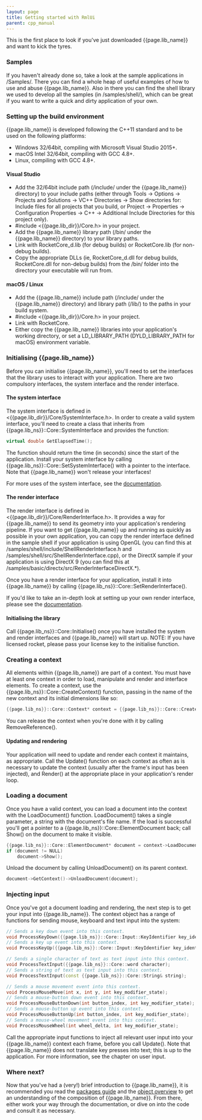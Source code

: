 ```yaml
---
layout: page
title: Getting started with RmlUi
parent: cpp_manual
---
```


This is the first place to look if you've just downloaded {{page.lib_name}} and want to kick the tyres.

### Samples

If you haven't already done so, take a look at the sample applications in /Samples/. There you can find a whole heap of useful examples of how to use and abuse {{page.lib_name}}. Also in there you can find the shell library we used to develop all the samples (in /samples/shell/), which can be great if you want to write a quick and dirty application of your own.

### Setting up the build environment

{{page.lib_name}} is developed following the C++11 standard and to be used on the following platforms:

* Windows 32/64bit, compiling with Microsoft Visual Studio 2015+.
* macOS Intel 32/64bit, compiling with GCC 4.8+.
* Linux, compiling with GCC 4.8+. 

#### Visual Studio

* Add the 32/64bit include path (/include/ under the {{page.lib_name}} directory) to your include paths (either through Tools -> Options -> Projects and Solutions -> VC++ Directories -> Show directories for: Include files for all projects that you build, or Project -> Properties -> Configuration Properties -> C++ -> Additional Include Directories for this project only).
* #include <{{page.lib_dir}}/Core.h> in your project.
* Add the {{page.lib_name}} library path (/bin/ under the {{page.lib_name}} directory) to your library paths.
* Link with RocketCore_d.lib (for debug builds) or RocketCore.lib (for non-debug builds).
* Copy the appropriate DLLs (ie, RocketCore_d.dll for debug builds, RocketCore.dll for non-debug builds) from the /bin/ folder into the directory your executable will run from. 

#### macOS / Linux

* Add the {{page.lib_name}} include path (/include/ under the {{page.lib_name}} directory) and library path (/lib/) to the paths in your build system.
* #include <{{page.lib_dir}}/Core.h> in your project.
* Link with RocketCore.
* Either copy the {{page.lib_name}} libraries into your application's working directory, or set a LD_LIBRARY_PATH (DYLD_LIBRARY_PATH for macOS) environment variable. 

### Initialising {{page.lib_name}}

Before you can initialise {{page.lib_name}}, you'll need to set the interfaces that the library uses to interact with your application. There are two compulsory interfaces, the system interface and the render interface.

#### The system interface

The system interface is defined in <{{page.lib_dir}}/Core/SystemInterface.h>. In order to create a valid system interface, you'll need to create a class that inherits from {{page.lib_ns}}::Core::SystemInterface and provides the function:

```cpp
virtual double GetElapsedTime();
```

The function should return the time (in seconds) since the start of the application. Install your system interface by calling {{page.lib_ns}}::Core::SetSystemInterface() with a pointer to the interface. Note that {{page.lib_name}} won't release your interfaces!

For more uses of the system interface, see the [documentation](interfaces.html#the-system-interface).

#### The render interface

The render interface is defined in <{{page.lib_dir}}/Core/RenderInterface.h>. It provides a way for {{page.lib_name}} to send its geometry into your application's rendering pipeline. If you want to get {{page.lib_name}} up and running as quickly as possible in your own application, you can copy the render interface defined in the sample shell if your application is using OpenGL (you can find this at /samples/shell/include/ShellRenderInterface.h and /samples/shell/src/ShellRenderInterface.cpp), or the DirectX sample if your application is using DirectX 9 (you can find this at /samples/basic/directx/src/RenderInterfaceDirectX.*).

Once you have a render interface for your application, install it into {{page.lib_name}} by calling {{page.lib_ns}}::Core::SetRenderInterface().

If you'd like to take an in-depth look at setting up your own render interface, please see the [documentation](interfaces.html#the-render-interface).

#### Initialising the library

Call {{page.lib_ns}}::Core::Initialise() once you have installed the system and render interfaces and {{page.lib_name}} will start up.
NOTE: If you have licensed rocket, please pass your license key to the initialise function.

### Creating a context

All elements within {{page.lib_name}} are part of a context. You must have at least one context in order to load, manipulate and render and interface elements. To create a context, use the {{page.lib_ns}}::Core::CreateContext() function, passing in the name of the new context and its initial dimensions like so:

```cpp
{{page.lib_ns}}::Core::Context* context = {{page.lib_ns}}::Core::CreateContext("default", {{page.lib_ns}}::Core::Vector2i(1024, 768));
```

You can release the context when you're done with it by calling RemoveReference().

#### Updating and rendering

Your application will need to update and render each context it maintains, as appropriate. Call the Update() function on each context as often as is necessary to update the context (usually after the frame's input has been injected), and Render() at the appropriate place in your application's render loop.

### Loading a document

Once you have a valid context, you can load a document into the context with the LoadDocument() function. LoadDocument() takes a single parameter, a string with the document's file name. If the load is successful you'll get a pointer to a {{page.lib_ns}}::Core::ElementDocument back; call Show() on the document to make it visible.

```cpp
{{page.lib_ns}}::Core::ElementDocument* document = context->LoadDocument("../../assets/demo.rml");
if (document != NULL)
	document->Show();
```

Unload the document by calling UnloadDocument() on its parent context.

```cpp
document->GetContext()->UnloadDocument(document);
```

### Injecting input

Once you've got a document loading and rendering, the next step is to get your input into {{page.lib_name}}. The context object has a range of functions for sending mouse, keyboard and text input into the system:

```cpp
// Sends a key down event into this context.
void ProcessKeyDown({{page.lib_ns}}::Core::Input::KeyIdentifier key_identifier, int key_modifier_state);
// Sends a key up event into this context.
void ProcessKeyUp({{page.lib_ns}}::Core::Input::KeyIdentifier key_identifier, int key_modifier_state);

// Sends a single character of text as text input into this context.
void ProcessTextInput({{page.lib_ns}}::Core::word character);
// Sends a string of text as text input into this context.
void ProcessTextInput(const {{page.lib_ns}}::Core::String& string);

// Sends a mouse movement event into this context.
void ProcessMouseMove(int x, int y, int key_modifier_state);
// Sends a mouse-button down event into this context.
void ProcessMouseButtonDown(int button_index, int key_modifier_state);
// Sends a mouse-button up event into this context.
void ProcessMouseButtonUp(int button_index, int key_modifier_state);
// Sends a mouse-wheel movement event into this context.
void ProcessMouseWheel(int wheel_delta, int key_modifier_state);
```

Call the appropriate input functions to inject all relevant user input into your {{page.lib_name}} context each frame, before you call Update(). Note that {{page.lib_name}} does not translate key presses into text; this is up to the application. For more information, see the chapter on user input.

### Where next?

Now that you've had a (very!) brief introduction to {{page.lib_name}}, it is recommended you read the [packages guide](packages.html) and the [object overview](core_overview.html) to get an understanding of the composition of {{page.lib_name}}. From there, either work your way through the documentation, or dive on into the code and consult it as necessary. 
